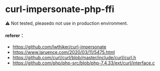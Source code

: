 # curl-impersonate-php-ffi

  ⚠ Not tested, pleasedo not use in production environment.
  
#### referer：
  - https://github.com/lwthiker/curl-impersonate
  - https://www.laruence.com/2020/03/11/5475.html
  - https://github.com/curl/curl/blob/master/include/curl/curl.h
  - https://github.com/php/php-src/blob/php-7.4.33/ext/curl/interface.c
    